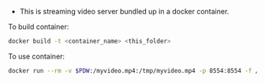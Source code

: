 * This is streaming video server bundled up in a docker container.

To build container:
```bash
docker build -t <container_name> <this_folder>
```

To use container:
```bash
docker run --rm -v $PDW:/myvideo.mp4:/tmp/myvideo.mp4 -p 8554:8554 -f /tmp/myvideo.mp4 -i rtsp://:8554/video
```
